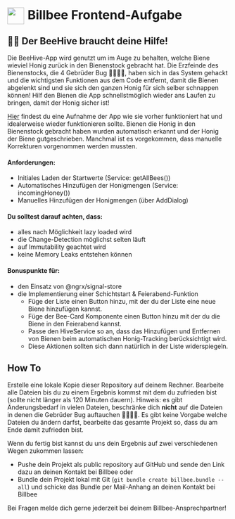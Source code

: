 # <img src="https://angular.io/assets/images/logos/angular/angular.png" style="height: 38px; float:left; margin-right:8px;"> Billbee Frontend-Aufgabe


##   🐝💚 Der BeeHive braucht deine Hilfe!

Die BeeHive-App wird genutzt um im Auge zu behalten, welche Biene wieviel Honig zurück in den Bienenstock gebracht hat.
Die Erzfeinde des Bienenstocks, die 4 Gebrüder Bug 🐛🐛🐛🐛, haben sich in das System gehackt und die wichtigsten Funktionen aus dem Code entfernt, damit die Bienen abgelenkt sind und sie sich den ganzen Honig für sich selber schnappen können!
Hilf den Bienen die App schnellstmöglich wieder ans Laufen zu bringen, damit der Honig sicher ist!

<a href="./loesung.mp4">Hier</a> findest du eine Aufnahme der App wie sie vorher funktioniert hat und idealerweise wieder funktionieren sollte.
Bienen die Honig in den Bienenstock gebracht haben wurden automatisch erkannt und der Honig der Biene gutgeschrieben. Manchmal ist es vorgekommen, dass manuelle Korrekturen vorgenommen werden mussten.

#### Anforderungen:
- Initiales Laden der Startwerte (Service: getAllBees())
- Automatisches Hinzufügen der Honigmengen (Service: incomingHoney())
- Manuelles Hinzufügen der Honigmengen (über AddDialog)

#### Du solltest darauf achten, dass:
- alles nach Möglichkeit lazy loaded wird
- die Change-Detection möglichst selten läuft
- auf Immutability geachtet wird
- keine Memory Leaks entstehen können

#### Bonuspunkte für:
- den Einsatz von @ngrx/signal-store
- die Implementierung einer Schichtstart & Feierabend-Funktion
    - Füge der Liste einen Button hinzu, mit der du der Liste eine neue Biene hinzufügen kannst.
    - Füge der Bee-Card Komponente einen Button hinzu mit der du die Biene in den Feierabend kannst.
    - Passe den HiveService so an, dass das Hinzufügen und Entfernen von Bienen beim automatischen Honig-Tracking berücksichtigt wird.
    - Diese Aktionen sollten sich dann natürlich in der Liste widerspiegeln.


## How To
Erstelle eine lokale Kopie dieser Repository auf deinem Rechner.
Bearbeite alle Dateien bis du zu einem Ergebnis kommst mit dem du zufrieden bist (sollte nicht länger als 120 Minuten dauern).
Hinweis: es gibt Änderungsbedarf in vielen Dateien, beschränke dich **nicht** auf die Dateien in denen die Gebrüder Bug auftauchen 🐛🐛🐛🐛. Es gibt keine Vorgabe welche Dateien du ändern darfst, bearbeite das gesamte Projekt so, dass du am Ende damit zufrieden bist.

Wenn du fertig bist kannst du uns dein Ergebnis auf zwei verschiedenen Wegen zukommen lassen:
- Pushe dein Projekt als public repository auf GitHub und sende den Link dazu an deinen Kontakt bei Billbee
oder
- Bundle dein Projekt lokal mit Git (`git bundle create billbee.bundle --all`) und schicke das Bundle per Mail-Anhang an deinen Kontakt bei Billbee 

Bei Fragen melde dich gerne jederzeit bei deinem Billbee-Ansprechpartner!

<br>
